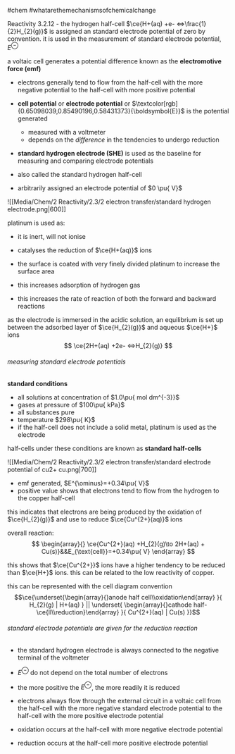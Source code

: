 #chem #whatarethemechanismsofchemicalchange

Reactivity 3.2.12 - the hydrogen half-cell $\ce{H+(aq) +e- <=>\frac{1}{2}H_{2}(g)}$ is assigned an standard electrode potential of zero by convention. it is used in the measurement of standard electrode potential, $E^{\ominus}$

a voltaic cell generates a potential difference known as the **electromotive force (emf)**

- electrons generally tend to flow from the half-cell with the more negative potential to the half-cell with more positive potential
- **cell potential** or **electrode potential** or $\textcolor[rgb]{0.65098039,0.85490196,0.58431373}{\boldsymbol{E}}$ is the potential generated
	- measured with a voltmeter
	- depends on the *difference* in the tendencies to undergo reduction

- **standard hydrogen electrode (SHE)** is used as the baseline for measuring and comparing electrode potentials
- also called the standard hydrogen half-cell
- arbitrarily assigned an electrode potential of $0 \pu{ V}$


![[Media/Chem/2 Reactivity/2.3/2 electron transfer/standard hydrogen electrode.png|600]]

platinum is used as:
- it is inert, will not ionise
- catalyses the reduction of $\ce{H+(aq)}$ ions

- the surface is coated with very finely divided platinum to increase the surface area
- this increases adsorption of hydrogen gas
- this increases the rate of reaction of both the forward and backward reactions

as the electrode is immersed in the acidic solution, an equilibrium is set up between the adsorbed layer of $\ce{H_{2}(g)}$ and aqueous $\ce{H+}$ ions
$$
\ce{2H+(aq) +2e- <=>H_{2}(g)}
$$

###### measuring standard electrode potentials
**standard conditions**
- all solutions at concentration of $1.0\pu{ mol dm^{-3}}$
- gases at pressure of $100\pu{ kPa}$
- all substances pure
- temperature $298\pu{ K}$
- if the half-cell does not include a solid metal, platinum is used as the electrode

half-cells under these conditions are known as **standard half-cells**

![[Media/Chem/2 Reactivity/2.3/2 electron transfer/standard electrode potential of cu2+ cu.png|700]]
- emf generated, $E^{\ominus}=+0.34\pu{ V}$
- positive value shows that electrons tend to flow from the hydrogen to the copper half-cell

this indicates that electrons are being produced by the oxidation of $\ce{H_{2}(g)}$ and use to reduce $\ce{Cu^{2+}(aq)}$ ions

overall reaction:
$$
\begin{array}{}
\ce{Cu^{2+}(aq) +H_{2}(g)\to 2H+(aq) + Cu(s)}&&E_{\text{cell}}=+0.34\pu{ V}
\end{array}
$$

this shows that $\ce{Cu^{2+}}$ ions have a higher tendency to be reduced than $\ce{H+}$ ions. this can be related to the low reactivity of copper.

this can be represented with the cell diagram convention
$$\ce{\underset{\begin{array}{}anode half cell\\oxidation\end{array} }{ H_{2}(g) | H+(aq) } || \underset{ \begin{array}{}cathode half-\ce{ll\\reduction}\end{array} }{ Cu^{2+}(aq) | Cu(s) }}$$
###### standard electrode potentials are given for the reduction reaction
- the standard hydrogen electrode is always connected to the negative terminal of the voltmeter

- $E^{\ominus}$ do not depend on the total number of electrons
- the more positive the $E^{\ominus}$, the more readily it is reduced
- electrons always flow through the external circuit in a voltaic cell from the half-cell with the more negative standard electrode potential to the half-cell with the more positive electrode potential

- oxidation occurs at the half-cell with more negative electrode potential
- reduction occurs at the half-cell more positive electrode potential